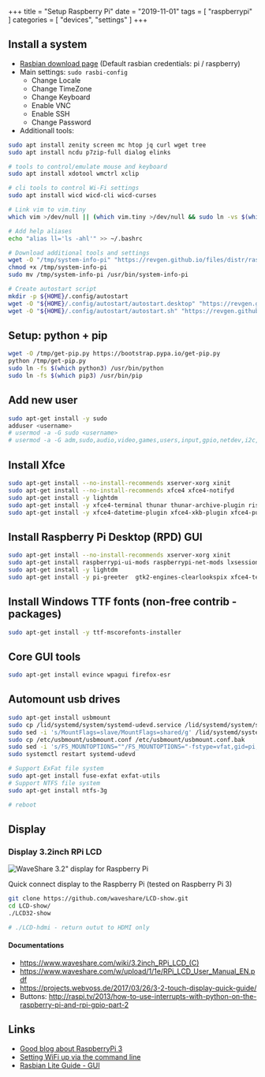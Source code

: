 +++
title = "Setup Raspberry Pi"
date = "2019-11-01"
tags = [
    "raspberrypi"
]
categories = [
    "devices",
    "settings"
]
+++

## Install a system

* [Rasbian download page](http://downloads.raspberrypi.org/raspbian_latest) (Default rasbian credentials: pi / raspberry)
* Main settings: ```sudo rasbi-config```
    - Change Locale
    - Change TimeZone
    - Change Keyboard
    - Enable VNC
    - Enable SSH
    - Change Password
* Additionall tools:
```bash
sudo apt install zenity screen mc htop jq curl wget tree
sudo apt install ncdu p7zip-full dialog elinks

# tools to control/emulate mouse and keyboard
sudo apt install xdotool wmctrl xclip

# cli tools to control Wi-Fi settings
sudo apt install wicd wicd-cli wicd-curses

# Link vim to vim.tiny
which vim >/dev/null || (which vim.tiny >/dev/null && sudo ln -vs $(which vim.tiny) /usr/bin/vim)

# Add help aliases
echo "alias ll='ls -ahl'" >> ~/.bashrc

# Download additional tools and settings
wget -O "/tmp/system-info-pi" "https://revgen.github.io/files/distr/raspberry-pi/system-info-pi"
chmod +x /tmp/system-info-pi
sudo mv /tmp/system-info-pi /usr/bin/system-info-pi

# Create autostart script
mkdir -p ${HOME}/.config/autostart
wget -O "${HOME}/.config/autostart/autostart.desktop" "https://revgen.github.io/files/distr/raspberry-pi/autostart/autostart.desktop"
wget -O "${HOME}/.config/autostart/autostart.sh" "https://revgen.github.io/files/distr/raspberry-pi/autostart/autostart.sh"
```


## Setup: python + pip
```bash
wget -O /tmp/get-pip.py https://bootstrap.pypa.io/get-pip.py
python /tmp/get-pip.py
sudo ln -fs $(which python3) /usr/bin/python
sudo ln -fs $(which pip3) /usr/bin/pip
```
## Add new user
```bash
sudo apt-get install -y sudo
adduser <username>
# usermod -a -G sudo <username>
# usermod -a -G adm,sudo,audio,video,games,users,input,gpio,netdev,i2c,spi <username>
```

## Install Xfce
```bash
sudo apt-get install --no-install-recommends xserver-xorg xinit
sudo apt-get install --no-install-recommends xfce4 xfce4-notifyd
sudo apt-get install -y lightdm
sudo apt-get install -y xfce4-terminal thunar thunar-archive-plugin ristretto 
sudo apt-get install -y xfce4-datetime-plugin xfce4-xkb-plugin xfce4-pulseaudio-plugin
```

## Install Raspberry Pi Desktop (RPD) GUI
```bash
sudo apt-get install --no-install-recommends xserver-xorg xinit
sudo apt-get install raspberrypi-ui-mods raspberrypi-net-mods lxsession rpd-icons
sudo apt-get install -y lightdm
sudo apt-get install -y pi-greeter  gtk2-engines-clearlookspix xfce4-terminal
```
## Install Windows TTF fonts (non-free contrib - packages)
```bash
sudo apt-get install -y ttf-mscorefonts-installer
```

## Core GUI tools
```bash
sudo apt-get install evince wpagui firefox-esr
```

## Automount usb drives
```bash
sudo apt-get install usbmount
sudo cp /lid/systemd/system/systemd-udevd.service /lid/systemd/system/systemd-udevd.service.bak
sudo sed -i 's/MountFlags=slave/MountFlags=shared/g' /lid/systemd/system/systemd-udevd.service
sudo cp /etc/usbmount/usbmount.conf /etc/usbmount/usbmount.conf.bak
sudo sed -i 's/FS_MOUNTOPTIONS=""/FS_MOUNTOPTIONS="-fstype=vfat,gid=pi,uid=pi,umask=0,allow_other,utf8"/g' /etc/usbmount/usbmount.conf
sudo systemctl restart systemd-udevd

# Support ExFat file system
sudo apt-get install fuse-exfat exfat-utils
# Support NTFS file system
sudo apt-get install ntfs-3g

# reboot
```

## Display

### Display 3.2inch RPi LCD
![WaveShare 3.2" display for Raspberry Pi](../Display-3.2inch-RPi-LCD-C-1.jpg)

Quick connect display to the Raspberry Pi (tested on Raspberry Pi 3)
```bash
git clone https://github.com/waveshare/LCD-show.git
cd LCD-show/
./LCD32-show

# ./LCD-hdmi - return outut to HDMI only
```

#### Documentations
* https://www.waveshare.com/wiki/3.2inch_RPi_LCD_(C)
* https://www.waveshare.com/w/upload/1/1e/RPi_LCD_User_Manual_EN.pdf
* https://projects.webvoss.de/2017/03/26/3-2-touch-display-quick-guide/
* Buttons: http://raspi.tv/2013/how-to-use-interrupts-with-python-on-the-raspberry-pi-and-rpi-gpio-part-2


## Links

* [Good blog about RaspberryPi 3](https://trickiknow.com/raspberry-pi-3-complete-tutorial-2018-lets-get-started/)
* [Setting WiFi up via the command line](https://www.raspberrypi.org/documentation/configuration/wireless/wireless-cli.md)
* [Rasbian Lite Guide - GUI](https://www.raspberrypi.org/forums/viewtopic.php?t=133691)

